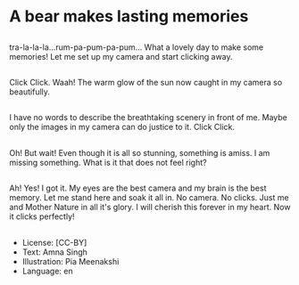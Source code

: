 # A bear makes lasting memories

##
tra-la-la-la...rum-pa-pum-pa-pum... What a lovely day to make some memories! Let me set up my camera and start clicking away.

##
Click Click. Waah! The warm glow of the sun now caught in my camera so beautifully.

##
I have no words to describe the breathtaking scenery in front of me. Maybe only the images in my camera can do justice to it. Click Click.

##
Oh! But wait! Even though it is all so stunning, something is amiss. I am missing something. What is it that does not feel right?

##
Ah! Yes! I got it. My eyes are the best camera and my brain is the best memory. Let me stand here and soak it all in. No camera. No clicks. Just me and Mother Nature in all it's glory. I will cherish this forever in my heart. Now it clicks perfectly!

##
* License: [CC-BY]
* Text: Amna Singh
* Illustration: Pia Meenakshi
* Language: en
